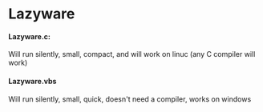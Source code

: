 # Lazyware

#### Lazyware.c:
Will run silently, small, compact, and will work on linuc (any C compiler will work)

#### Lazyware.vbs
Will run silently, small, quick, doesn't need a compiler, works on windows
